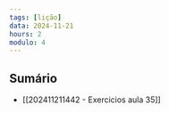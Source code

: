 ```yaml
---
tags: [lição]
data: 2024-11-21
hours: 2
modulo: 4
---
```


## Sumário
- [[202411211442 - Exercicios aula 35]]
